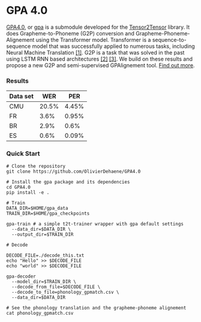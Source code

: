 # GPA 4.0

[GPA4.0](https://github.com/OlivierDehaene/GPA4.0), or
[gpa](https://github.com/OlivierDehaene/GPA4.0) is a submodule developed for the [Tensor2Tensor](https://github.com/tensorflow/tensor2tensor) library. It does Grapheme-to-Phoneme (G2P) conversion and Grapheme-Phoneme-Alignement using the Transformer model. Transformer is a sequence-to-sequence model that was successfully applied to numerous tasks, including Neural Machine Translation [[1]](https://arxiv.org/pdf/1706.03762.pdf). G2P is a task that was solved in the past using LSTM RNN based architectures [[2]](https://arxiv.org/pdf/1506.00196.pdf) [[3]](https://arxiv.org/pdf/1610.06540.pdf). We build on these results and propose a new G2P and semi-supervised GPAlignement tool.
[Find out more](https://github.com/OlivierDehaene/GPA4.0/wiki).

### Results

|Data set|WER|PER|
|---|---|---|
|CMU|20.5%|4.45%|
|FR|3.6%|0.95%|
|BR|2.9%|0.6%|
|ES|0.6%|0.09%|

### Quick Start

```
# Clone the repository
git clone https://github.com/OlivierDehaene/GPA4.0

# Install the gpa package and its dependencies
cd GPA4.0
pip install -e .

# Train
DATA_DIR=$HOME/gpa_data
TRAIN_DIR=$HOME/gpa_checkpoints

gpa-train # a simple t2t-trainer wrapper with gpa default settings
  --data_dir=$DATA_DIR \
  --output_dir=$TRAIN_DIR

# Decode 

DECODE_FILE=./decode_this.txt
echo "Hello" >> $DECODE_FILE
echo "world" >> $DECODE_FILE

gpa-decoder 
  --model_dir=$TRAIN_DIR \
  --decode_from_file=$DECODE_FILE \
  --decode_to_file=phonology_gpmatch.csv \
  --data_dir=$DATA_DIR
  
# See the phonology translation and the grapheme-phoneme alignement
cat phonology_gpmatch.csv
```
